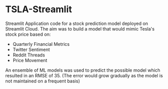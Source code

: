# TSLA-Streamlit
Streamlit Application code for a stock prediction model deployed on Streamlit Cloud. 
The aim was to build a model that would mimic Tesla's stock price based on:
- Quarterly Financial Metrics
- Twitter Sentiment
- Reddit Threads
- Price Movement

An ensemble of ML models was used to predict the possible model which resulted in an RMSE of 35. 
(The error would grow gradually as the model is not maintained on a frequent basis)

